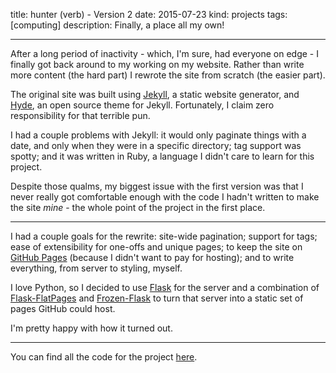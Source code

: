 title: hunter (verb) - Version 2
date: 2015-07-23
kind: projects
tags: [computing]
description: Finally, a place all my own!

---

After a long period of inactivity - which, I'm sure, had everyone on edge - I finally got back around to my working on my website. Rather than write more content (the hard part) I rewrote the site from scratch (the easier part).

The original site was built using [Jekyll](http://jekyllrb.com/), a static website generator, and [Hyde](http://hyde.getpoole.com/), an open source theme for Jekyll. Fortunately, I claim zero responsibility for that terrible pun.

I had a couple problems with Jekyll: it would only paginate things with a date, and only when they were in a specific directory; tag support was spotty; and it was written in Ruby, a language I didn't care to learn for this project.

Despite those qualms, my biggest issue with the first version was that I never really got comfortable enough with the code I hadn't written to make the site _mine_ - the whole point of the project in the first place. 

---

I had a couple goals for the rewrite: site-wide pagination; support for tags; ease of extensibility for one-offs and unique pages; to keep the site on [GitHub Pages](https://pages.github.com/) (because I didn't want to pay for hosting); and to write everything, from server to styling, myself.

I love Python, so I decided to use [Flask](http://flask.pocoo.org/) for the server and a combination of [Flask-FlatPages](https://pythonhosted.org/Flask-FlatPages/) and [Frozen-Flask](http://pythonhosted.org/Frozen-Flask/) to turn that server into a static set of pages GitHub could host. 

I'm pretty happy with how it turned out.

---

You can find all the code for the project [here](https://github.com/hunter-/hv-flask).
